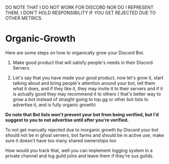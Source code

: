 DO NOTE THAT I DO NOT WORK FOR DISCORD NOR DO I REPRESENT THEM, I DON'T HOLD RESPONSIBILITY IF YOU GET REJECTED DUE TO OTHER METRICS.

# Organic-Growth

Here are some steps on how to organically grow your Discord Bot.

1) Make good product that will satisfy people's needs in their Discord Servers.

2) Let's say that you have made your good product, now let's grow it, start talking about and bring people's attention around your bot, tell them what it does, and if they like it, they may invite it to their servers and if it is actually good they may recommend it to others ( that's better way to grow a bot instead of straight going to top.gg or other bot lists to advertise it, and is fully organic growth)

**Do note that Bot lists won't prevent your bot from being verified, but I'd suggest to you to not advertise until after you're verified.**

To not get manually rejected due to inorganic growth by Discord your bot should not be in ghost servers, bot farms and should be in active use, make sure it doesn't have too many shared ownerships too

How would you track that, well you can implement logging system in a private channel and log guild joins and leave them if they're sus guilds.
